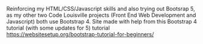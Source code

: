 Reinforcing my HTML/CSS/Javascript skills and also trying out Bootsrap 5, as my other two Code Louisville projects (Front End Web Development and Javascript) 
both use Bootstrap 4. Site made with help from this Bootstrap 4 tutorial (with some updates for 5) tutorial https://websitesetup.org/bootstrap-tutorial-for-beginners/
